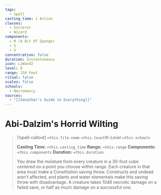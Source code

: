 ```yaml
---
tags:
  - Spell
casting_time: 1 Action
classes:
  - Sorcerer
  - Wizard
components:
  - M (A Bit Of Sponge)
  - S
  - V
concentration: false
duration: Instantaneous
icon: LiWand2
level: 8
range: 150 Feet
ritual: false
scales: false
schools:
  - Necromancy
sources:
  - "[[Xanathar's Guide to Everything]]"
---
```


# Abi-Dalzim's Horrid Wilting

>[!spell-callout] `=this.file.name`
>*`=this.level`th-Level `=this.schools`*
>
>**Casting Time:** `=this.casting_time`
>**Range:** `=this.range`
>**Components:** `=this.components`
>**Duration:** `=this.duration`
>
>You draw the moisture from every creature in a 30-foot cube centered on a point you choose within range. Each creature in that area must make a Constitution saving throw. Constructs and undead aren’t affected, and plants and water elementals make this saving throw with disadvantage. A creature takes 10d8 necrotic damage on a failed save, or half as much damage on a successful one.
>
>
